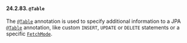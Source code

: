 
#### 24.2.83. `@Table`

<div class="paragraph">

The [`@Table`](https://docs.jboss.org/hibernate/orm/5.2/javadocs/org/hibernate/annotations/Table.html) annotation is used to specify additional information to a JPA [`@Table`](#annotations-hibernate-table) annotation, like custom `INSERT`, `UPDATE` or `DELETE` statements or a specific [`FetchMode`](https://docs.jboss.org/hibernate/orm/5.2/javadocs/org/hibernate/FetchMode.html).

</div>
</div>
<div class="sect3">

